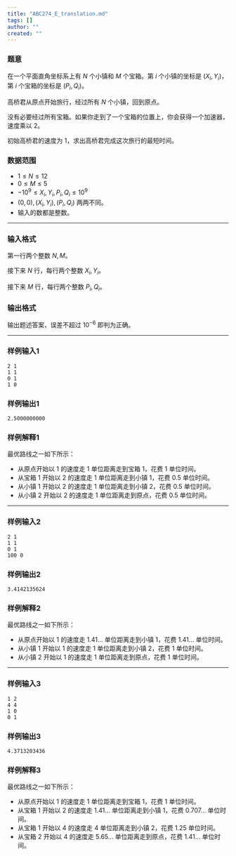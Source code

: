 ```yaml
---
title: "ABC274_E_translation.md"
tags: []
author: ""
created: ""
---
```


### 题意 

在一个平面直角坐标系上有 $N$ 个小镇和 $M$ 个宝箱。第 $i$ 个小镇的坐标是 $(X_i,Y_i)$，第 $i$ 个宝箱的坐标是 $(P_i,Q_i)$。

高桥君从原点开始旅行，经过所有 $N$ 个小镇，回到原点。

没有必要经过所有宝箱。如果你走到了一个宝箱的位置上，你会获得一个加速器，速度乘以 $2$。

初始高桥君的速度为 $1$，求出高桥君完成这次旅行的最短时间。

### 数据范围

- $1\le N\le 12$
- $0\le M\le 5$
- $-10^9\le X_i,Y_i,P_i,Q_i\le 10^9$
- $(0,0),(X_i,Y_i),(P_i,Q_i)$ 两两不同。
- 输入的数都是整数。

---

### 输入格式

第一行两个整数 $N,M$。

接下来 $N$ 行，每行两个整数 $X_i,Y_i$。

接下来 $M$ 行，每行两个整数 $P_i,Q_i$。

### 输出格式

输出题述答案，误差不超过 $10^{-6}$ 即判为正确。

---

### 样例输入1

```
2 1
1 1
0 1
1 0
```

### 样例输出1

```
2.5000000000
```

### 样例解释1

最优路线之一如下所示：

- 从原点开始以 $1$ 的速度走 $1$ 单位距离走到宝箱 $1$，花费 $1$ 单位时间。
- 从宝箱 $1$ 开始以 $2$ 的速度走 $1$ 单位距离走到小镇 $1$，花费 $0.5$ 单位时间。
- 从小镇 $1$ 开始以 $2$ 的速度走 $1$ 单位距离走到小镇 $2$，花费 $0.5$ 单位时间。
- 从小镇 $2$ 开始以 $2$ 的速度走 $1$ 单位距离走到原点，花费 $0.5$ 单位时间。

---

### 样例输入2

```
2 1
1 1
0 1
100 0
```

### 样例输出2

```
3.4142135624
```

### 样例解释2

最优路线之一如下所示：

- 从原点开始以 $1$ 的速度走 $1.41\ldots$ 单位距离走到小镇 $1$，花费 $1.41\ldots$ 单位时间。
- 从小镇 $1$ 开始以 $1$ 的速度走 $1$ 单位距离走到小镇 $2$，花费 $1$ 单位时间。
- 从小镇 $2$ 开始以 $1$ 的速度走 $1$ 单位距离走到原点，花费 $1$ 单位时间。

---

### 样例输入3

```
1 2
4 4
1 0
0 1
```

### 样例输出3

```
4.3713203436
```

### 样例解释3

最优路线之一如下所示：

- 从原点开始以 $1$ 的速度走 $1$ 单位距离走到宝箱 $1$，花费 $1$ 单位时间。
- 从宝箱 $1$ 开始以 $2$ 的速度走 $1.41\ldots$ 单位距离走到小镇 $1$，花费 $0.707\ldots$ 单位时间。
- 从宝箱 $1$ 开始以 $4$ 的速度走 $4$ 单位距离走到小镇 $2$，花费 $1.25$ 单位时间。
- 从宝箱 $2$ 开始以 $4$ 的速度走 $5.65\ldots$ 单位距离走到原点，花费 $1.41\ldots$ 单位时间。


